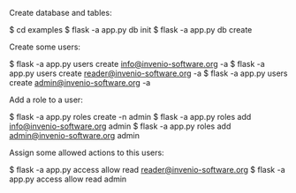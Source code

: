 Create database and tables:

   $ cd examples
   $ flask -a app.py db init
   $ flask -a app.py db create
   
   
Create some users:

   $ flask -a app.py users create  info@invenio-software.org -a
   $ flask -a app.py users create  reader@invenio-software.org -a
   $ flask -a app.py users create  admin@invenio-software.org -a
   
   
Add a role to a user:

   $ flask -a app.py roles create -n admin
   $ flask -a app.py roles add  info@invenio-software.org admin
   $ flask -a app.py roles add  admin@invenio-software.org  admin
   
   
Assign some allowed actions to this users:
  
   $ flask -a app.py access allow read  reader@invenio-software.org
   $ flask -a app.py access allow read  admin
